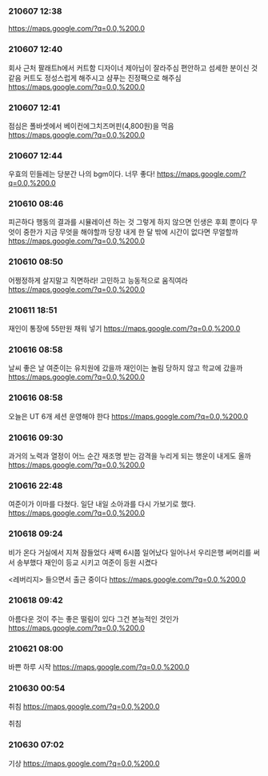 ### 210607 12:38 

https://maps.google.com/?q=0.0,%200.0

### 210607 12:40 
회사 근처 팔래트h에서 커트함
디자이너 제아님이 잘라주심
편안하고 섬세한 분이신 것 같음
커트도 정성스럽게 해주시고 샴푸는 진정팩으로 해주심
https://maps.google.com/?q=0.0,%200.0

### 210607 12:41 
점심은 폴바셋에서 베이컨에그치즈머핀(4,800원)을 먹음
https://maps.google.com/?q=0.0,%200.0

### 210607 12:44 
우효의 민들레는 당분간 나의 bgm이다. 너무 좋다!
https://maps.google.com/?q=0.0,%200.0

### 210610 08:46 
피곤하다
행동의 결과를 시뮬레이션 하는 것
그렇게 하지 않으면 인생은 후회 뿐이다
무엇이 중한가
지금 무엇을 해야할까
당장 내게 한 달 밖에 시간이 없다면 무얼할까
https://maps.google.com/?q=0.0,%200.0

### 210610 08:50 
어쩡정하게 살지말고 직면하라!
고민하고 능동적으로 움직여라
https://maps.google.com/?q=0.0,%200.0

### 210611 18:51 
재인이 통장에 55만원 채워 넣기
https://maps.google.com/?q=0.0,%200.0

### 210616 08:58 
날씨 좋은 날
여준이는 유치원에 갔을까
재인이는 놀림 당하지 않고 학교에 갔을까
https://maps.google.com/?q=0.0,%200.0

### 210616 08:58 
오늘은 UT 6개 세션 운영해야 한다
https://maps.google.com/?q=0.0,%200.0

### 210616 09:30 
과거의 노력과 열정이 어느 순간 재조명 받는 감격을 누리게 되는 행운이 내게도 올까
https://maps.google.com/?q=0.0,%200.0

### 210616 22:48 
여준이가 이마를 다쳤다. 
일단 내일 소아과를 다시 가보기로 했다. 
https://maps.google.com/?q=0.0,%200.0

### 210618 09:24 
비가 온다
거실에서 지쳐 잠들었다
새벽 6시쯤 일어났다
일어나서 우리은행 써머리를 써서 송부했다
재인이 등교 시키고
여준이 등원 시켰다

<레버리지> 들으면서 출근 중이다
https://maps.google.com/?q=0.0,%200.0

### 210618 09:42 
아름다운 것이 주는 좋은 떨림이 있다
그건 본능적인 것인가
https://maps.google.com/?q=0.0,%200.0

### 210621 08:00 
바쁜 하루 시작
https://maps.google.com/?q=0.0,%200.0

### 210630 00:54 
취침
https://maps.google.com/?q=0.0,%200.0

취침
### 210630 07:02 
기상
https://maps.google.com/?q=0.0,%200.0

